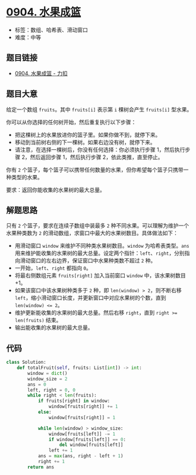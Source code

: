 # [0904. 水果成篮](https://leetcode.cn/problems/fruit-into-baskets/)

- 标签：数组、哈希表、滑动窗口
- 难度：中等

## 题目链接

- [0904. 水果成篮 - 力扣](https://leetcode.cn/problems/fruit-into-baskets/)

## 题目大意

给定一个数组 `fruits`。其中 `fruits[i]` 表示第 `i` 棵树会产生 `fruits[i]` 型水果。

你可以从你选择的任何树开始，然后重复执行以下步骤：

- 把这棵树上的水果放进你的篮子里。如果你做不到，就停下来。
- 移动到当前树右侧的下一棵树。如果右边没有树，就停下来。
- 请注意，在选择一棵树后，你没有任何选择：你必须执行步骤 1，然后执行步骤 2，然后返回步骤 1，然后执行步骤 2，依此类推，直至停止。

你有 `2` 个篮子，每个篮子可以携带任何数量的水果，但你希望每个篮子只携带一种类型的水果。

要求：返回你能收集的水果树的最大总量。

## 解题思路

只有 `2` 个篮子，要求在连续子数组中装最多 `2` 种不同水果。可以理解为维护一个水果种类数为 `2` 的滑动数组，求窗口中最大的水果树数目。具体做法如下：

- 用滑动窗口 `window` 来维护不同种类水果树数目。`window` 为哈希表类型。`ans` 用来维护能收集的水果树的最大总量。设定两个指针：`left`、`right`，分别指向滑动窗口的左右边界，保证窗口中水果种类数不超过 `2` 种。
- 一开始，`left`、`right` 都指向 `0`。
- 将最右侧数组元素 `fruits[right]` 加入当前窗口 `window` 中，该水果树数目 +1。
- 如果该窗口中该水果树种类多于 `2` 种，即 `len(window) > 2`，则不断右移 `left`，缩小滑动窗口长度，并更新窗口中对应水果树的个数，直到 `len(window) <= 2`。
- 维护更新能收集的水果树的最大总量。然后右移 `right`，直到 `right >= len(fruits)` 结束。
- 输出能收集的水果树的最大总量。

## 代码

```python
class Solution:
    def totalFruit(self, fruits: List[int]) -> int:
        window = dict()
        window_size = 2
        ans = 0
        left, right = 0, 0
        while right < len(fruits):
            if fruits[right] in window:
                window[fruits[right]] += 1
            else:
                window[fruits[right]] = 1

            while len(window) > window_size:
                window[fruits[left]] -= 1
                if window[fruits[left]] == 0:
                    del window[fruits[left]]
                left += 1
            ans = max(ans, right - left + 1)
            right += 1
        return ans
```

